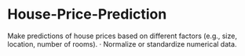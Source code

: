 # House-Price-Prediction
Make predictions of house prices based on different factors (e.g., size, location, number of rooms). · Normalize or standardize numerical data. 
